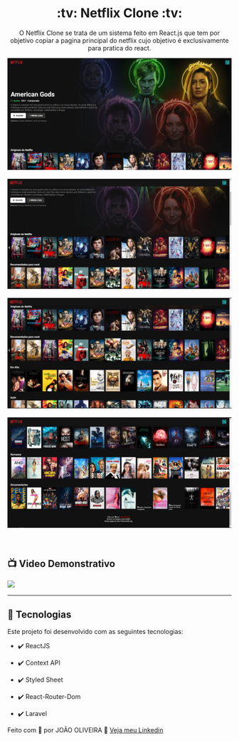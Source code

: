 <h1 align="center">:tv: Netflix Clone :tv:</h1>

<p align="center">O Netflix Clone se trata de um sistema feito em React.js que tem por objetivo copiar a pagina principal do netflix cujo objetivo é exclusivamente para pratica do react.</p>

<div align="center" >
  <img src="./github_img/img1.PNG"><br/><br/>
  <img src="./github_img/img2.png"><br/><br/>
  <img src="./github_img/img3.png"><br/><br/>
  <img src="./github_img/img4.png"><br/><br/>
</div><br/>

## :tv: Video Demonstrativo

<img src="https://img.shields.io/badge/Assista_o_video_demonstrativo_do_sistema-FF0000?style=for-the-badge&logo=youtube&logoColor=white"/>



---


## 🚀 Tecnologias

Este projeto foi desenvolvido com as seguintes tecnologias:


- ✔️ ReactJS

- ✔️ Context API

- ✔️ Styled Sheet

- ✔️ React-Router-Dom

- ✔️ Laravel


Feito com 💜 por JOÃO OLIVEIRA 👋 [Veja meu Linkedin](https://www.linkedin.com/in/joao-php/)
<br>

